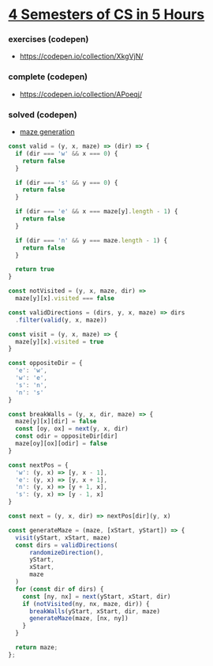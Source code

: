 # [4 Semesters of CS in 5 Hours](https://btholt.github.io/four-semesters-of-cs-part-two/)

### exercises (codepen)

* https://codepen.io/collection/XkgVjN/

### complete (codepen)

* https://codepen.io/collection/APoeqj/


### solved (codepen)

* [maze generation](https://codepen.io/uldissturms/pen/zmvaqW?editors=0010)

```js
const valid = (y, x, maze) => (dir) => {
  if (dir === 'w' && x === 0) {
    return false
  }

  if (dir === 's' && y === 0) {
    return false
  }

  if (dir === 'e' && x === maze[y].length - 1) {
    return false
  }

  if (dir === 'n' && y === maze.length - 1) {
    return false
  }

  return true
}

const notVisited = (y, x, maze, dir) =>
  maze[y][x].visited === false

const validDirections = (dirs, y, x, maze) => dirs
  .filter(valid(y, x, maze))

const visit = (y, x, maze) => {
  maze[y][x].visited = true
}

const oppositeDir = {
  'e': 'w',
  'w': 'e',
  's': 'n',
  'n': 's'
}

const breakWalls = (y, x, dir, maze) => {
  maze[y][x][dir] = false
  const [oy, ox] = next(y, x, dir)
  const odir = oppositeDir[dir]
  maze[oy][ox][odir] = false
}

const nextPos = {
  'w': (y, x) => [y, x - 1],
  'e': (y, x) => [y, x + 1],
  'n': (y, x) => [y + 1, x],
  's': (y, x) => [y - 1, x]
}

const next = (y, x, dir) => nextPos[dir](y, x)

const generateMaze = (maze, [xStart, yStart]) => {
  visit(yStart, xStart, maze)
  const dirs = validDirections(
      randomizeDirection(),
      yStart,
      xStart,
      maze
  )
  for (const dir of dirs) {
    const [ny, nx] = next(yStart, xStart, dir)
    if (notVisited(ny, nx, maze, dir)) {
      breakWalls(yStart, xStart, dir, maze)
      generateMaze(maze, [nx, ny])
    }
  }

  return maze;
};
```
